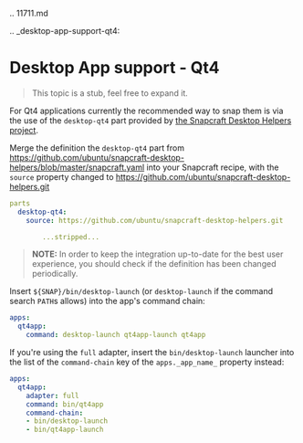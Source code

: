 .. 11711.md

.. _desktop-app-support-qt4:

# Desktop App support - Qt4

> This topic is a stub, feel free to expand it.

For Qt4 applications currently the recommended way to snap them is via the use of the `desktop-qt4` part provided by [the Snapcraft Desktop Helpers project](https://github.com/ubuntu/snapcraft-desktop-helpers).

Merge the definition the `desktop-qt4` part from <https://github.com/ubuntu/snapcraft-desktop-helpers/blob/master/snapcraft.yaml>  into your Snapcraft recipe, with the `source` property changed to <https://github.com/ubuntu/snapcraft-desktop-helpers.git>

```yaml
parts
  desktop-qt4:
    source: https://github.com/ubuntu/snapcraft-desktop-helpers.git

        ...stripped...

```

> **NOTE:** In order to keep the integration up-to-date for the best user experience, you should check if the definition has been changed periodically.

Insert `${SNAP}/bin/desktop-launch` (or `desktop-launch` if the command search `PATH`s allows) into the app's command chain:

```yaml
apps:
  qt4app:
    command: desktop-launch qt4app-launch qt4app
```

If you're using the `full` adapter, insert the `bin/desktop-launch` launcher into the list of the `command-chain` key of the `apps._app_name_` property instead:

```yaml
apps:
  qt4app:
    adapter: full
    command: bin/qt4app
    command-chain:
    - bin/desktop-launch
    - bin/qt4app-launch
```